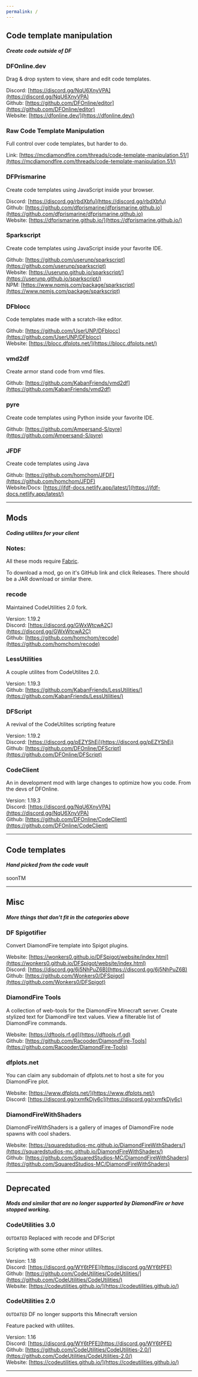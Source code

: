 ```yaml
---
permalink: /
---
```


## Code template manipulation
#### *Create code outside of DF*

### DFOnline.dev

Drag & drop system to view, share and edit code templates.

Discord: [https://discord.gg/NqU6XnyVPA](https://discord.gg/NqU6XnyVPA)  
Github: [https://github.com/DFOnline/editor](https://github.com/DFOnline/editor)  
Website: [https://dfonline.dev/](https://dfonline.dev/)

### Raw Code Template Manipulation

Full control over code templates, but harder to do.

Link: [https://mcdiamondfire.com/threads/code-template-manipulation.51/](https://mcdiamondfire.com/threads/code-template-manipulation.51/)

### DFPrismarine

Create code templates using JavaScript inside your browser.

Discord: [https://discord.gg/rbdXbfu](https://discord.gg/rbdXbfu)  
Github: [https://github.com/dfprismarine/dfprismarine.github.io](https://github.com/dfprismarine/dfprismarine.github.io)  
Website: [https://dfprismarine.github.io/](https://dfprismarine.github.io/)

### Sparkscript

Create code templates using JavaScript inside your favorite IDE.

Github: [https://github.com/userunp/sparkscript](https://github.com/userunp/sparkscript)  
Website: [https://userunp.github.io/sparkscript/](https://userunp.github.io/sparkscript/)  
NPM: [https://www.npmjs.com/package/sparkscript](https://www.npmjs.com/package/sparkscript)

### DFblocc

Code templates made with a scratch-like editor.

Github: [https://github.com/UserUNP/DFblocc](https://github.com/UserUNP/DFblocc)  
Website: [https://blocc.dfplots.net/](https://blocc.dfplots.net/)

### vmd2df

Create armor stand code from vmd files.

Github: [https://github.com/KabanFriends/vmd2df](https://github.com/KabanFriends/vmd2df)

### pyre

Create code templates using Python inside your favorite IDE.

Github: [https://github.com/Ampersand-S/pyre](https://github.com/Ampersand-S/pyre)

### JFDF

Create code templates using Java

Github: [https://github.com/homchom/JFDF](https://github.com/homchom/JFDF)  
Website/Docs: [https://jfdf-docs.netlify.app/latest/](https://jfdf-docs.netlify.app/latest/)

___

## Mods
#### *Coding utilites for your client*

### Notes:

All these mods require [Fabric](https://fabricmc.net/use/).

To download a mod, go on it's GitHub link and click Releases. There should be a JAR download or similar there.

### recode

Maintained CodeUtilities 2.0 fork.

Version: 1.19.2  
Discord: [https://discord.gg/GWxWtcwA2C](https://discord.gg/GWxWtcwA2C)  
Github: [https://github.com/homchom/recode](https://github.com/homchom/recode)

### LessUtilities

A couple utilites from CodeUtilites 2.0.

Version: 1.19.3  
Github: [https://github.com/KabanFriends/LessUtilities/](https://github.com/KabanFriends/LessUtilities/)

### DFScript

A revival of the CodeUtilites scripting feature

Version: 1.19.2  
Discord: [https://discord.gg/pEZYShEj](https://discord.gg/pEZYShEj)  
Github: [https://github.com/DFOnline/DFScript](https://github.com/DFOnline/DFScript)

### CodeClient

An in development mod with large changes to optimize how you code. From the devs of DFOnline.  

Version: 1.19.3  
Discord: [https://discord.gg/NqU6XnyVPA](https://discord.gg/NqU6XnyVPA)  
Github: [https://github.com/DFOnline/CodeClient](https://github.com/DFOnline/CodeClient)  

___

## Code templates
#### *Hand picked from the code vault*

soonTM

___

## Misc
#### *More things that don't fit in the categories above*

### DF Spigotifier

Convert DiamondFire template into Spigot plugins.

Website: [https://wonkers0.github.io/DFSpigot/website/index.html](https://wonkers0.github.io/DFSpigot/website/index.html)  
Discord: [https://discord.gg/6j5NhPuZ6B](https://discord.gg/6j5NhPuZ6B)  
Github: [https://github.com/Wonkers0/DFSpigot](https://github.com/Wonkers0/DFSpigot)

### DiamondFire Tools

A collection of web-tools for the DiamondFire Minecraft server. Create stylized text for DiamondFire text values. View a filterable list of DiamondFire commands.

Website: [https://dftools.rf.gd](https://dftools.rf.gd)  
Github: [https://github.com/Racooder/DiamondFire-Tools](https://github.com/Racooder/DiamondFire-Tools)

### dfplots.net

You can claim any subdomain of dfplots.net to host a site for you DiamondFire plot.

Website: [https://www.dfplots.net/](https://www.dfplots.net/)  
Discord: [https://discord.gg/rxmfkDjy6c](https://discord.gg/rxmfkDjy6c)

### DiamondFireWithShaders

DiamondFireWithShaders is a gallery of images of DiamondFire node spawns with cool shaders.

Website: [https://squaredstudios-mc.github.io/DiamondFireWithShaders/](https://squaredstudios-mc.github.io/DiamondFireWithShaders/)  
Github: [https://github.com/SquaredStudios-MC/DiamondFireWithShaders](https://github.com/SquaredStudios-MC/DiamondFireWithShaders)

___

## Deprecated
#### *Mods and similar that are no longer supported by DiamondFire or have stopped working.*

### CodeUtilities 3.0

`OUTDATED` Replaced with recode and DFScript

Scripting with some other minor utilites.

Version: 1.18  
Discord: [https://discord.gg/WY6tPFE](https://discord.gg/WY6tPFE)  
Github: [https://github.com/CodeUtilities/CodeUtilities/](https://github.com/CodeUtilities/CodeUtilities/)  
Website: [https://codeutilities.github.io/](https://codeutilities.github.io/)

### CodeUtilities 2.0

`OUTDATED` DF no longer supports this Minecraft version

Feature packed with utilites.

Version: 1.16  
Discord: [https://discord.gg/WY6tPFE](https://discord.gg/WY6tPFE)  
Github: [https://github.com/CodeUtilities/CodeUtilities-2.0/](https://github.com/CodeUtilities/CodeUtilities-2.0/)  
Website: [https://codeutilities.github.io/](https://codeutilities.github.io/)

___